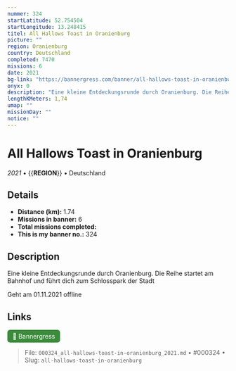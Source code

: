 ```yaml
---
nummer: 324
startLatitude: 52.754504
startLongitude: 13.248415
titel: All Hallows Toast in Oranienburg
picture: ""
region: Oranienburg
country: Deutschland
completed: 7470
missions: 6
date: 2021
bg-link: "https://bannergress.com/banner/all-hallows-toast-in-oranienburg-1b78"
onyx: 0
description: "Eine kleine Entdeckungsrunde durch Oranienburg. Die Reihe startet am Bahnhof und führt dich zum Schlosspark der Stadt\n\nGeht am 01.11.2021 offline"
lengthKMeters: 1,74
umap: ""
missionDay: ""
notice: ""
---
```

# All Hallows Toast in Oranienburg

*2021* • {{__REGION__}} • Deutschland





## Details
- **Distance (km):** 1.74
- **Missions in banner:** 6
- **Total missions completed:** 
- **This is my banner no.:** 324



## Description
Eine kleine Entdeckungsrunde durch Oranienburg. Die Reihe startet am Bahnhof und führt dich zum Schlosspark der Stadt

Geht am 01.11.2021 offline



## Links
<a href="https://bannergress.com/banner/all-hallows-toast-in-oranienburg-1b78" target="_blank" style="display:inline-block;margin-right:8px;padding:6px 12px;background:#3c8b3c;color:#fff;text-decoration:none;border-radius:6px;">🔗 Bannergress</a>



> File: `000324_all-hallows-toast-in-oranienburg_2021.md` • #000324 • Slug: `all-hallows-toast-in-oranienburg`
